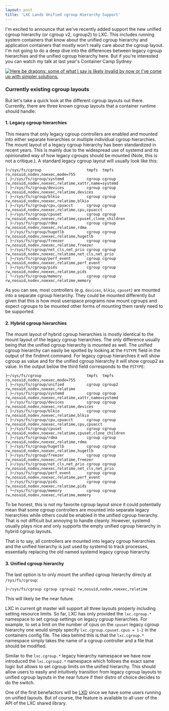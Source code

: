 ```yaml
---
layout: post
title: 'LXC Lands Unified cgroup Hierarchy Support'
---
```


I'm excited to announce that we've recently added support the new unified
cgroup hierarchy (or cgroup v2, cgroup2) to LXC. This includes running system
containers that know about the unified cgroup hierarchy and application
containers that mostly won't really care about the cgroup layout. I'm not going
to do a deep dive into the differences between legacy cgroup hierarchies and
the unified cgroup hierarchy here. But if you're interested you can watch my
talk at last year's Container Camp Sydney

[![**Here be dragons**: some of what I say is likely invalid by now or I've come
up with simpler solutions.](http://img.youtube.com/vi/P6Xnm0IhiSo/0.jpg)](https://www.youtube.com/watch?v=)

### Currently existing cgroup layouts

But let's take a quick look at the different cgroup layouts out there.
Currently, there are three known cgroup layouts that a container runtime should
handle:

#### 1. Legacy cgroup hierarchies

This means that only legacy cgroup controllers are enabled and mounted into
either separate hierarchies or multiple individual cgroup hierarchies. The
mount layout of a legacy cgroup hierarchy has been standardized in recent
years. This is mainly due to the widespread use of systemd and its opinionated
way of how legacy cgroups should be mounted (Note, this is not a critique.).
A standard legacy cgroup layout will usually look like this:

```
├─/sys/fs/cgroup                    tmpfs  tmpfs  ro,nosuid,nodev,noexec,mode=755
│ ├─/sys/fs/cgroup/systemd          cgroup cgroup rw,nosuid,nodev,noexec,relatime,xattr,name=systemd
│ ├─/sys/fs/cgroup/devices          cgroup cgroup rw,nosuid,nodev,noexec,relatime,devices
│ ├─/sys/fs/cgroup/blkio            cgroup cgroup rw,nosuid,nodev,noexec,relatime,blkio
│ ├─/sys/fs/cgroup/cpu,cpuacct      cgroup cgroup rw,nosuid,nodev,noexec,relatime,cpu,cpuacct
│ ├─/sys/fs/cgroup/cpuset           cgroup cgroup rw,nosuid,nodev,noexec,relatime,cpuset,clone_children
│ ├─/sys/fs/cgroup/rdma             cgroup cgroup rw,nosuid,nodev,noexec,relatime,rdma
│ ├─/sys/fs/cgroup/hugetlb          cgroup cgroup rw,nosuid,nodev,noexec,relatime,hugetlb
│ ├─/sys/fs/cgroup/freezer          cgroup cgroup rw,nosuid,nodev,noexec,relatime,freezer
│ ├─/sys/fs/cgroup/net_cls,net_prio cgroup cgroup rw,nosuid,nodev,noexec,relatime,net_cls,net_prio
│ ├─/sys/fs/cgroup/perf_event       cgroup cgroup rw,nosuid,nodev,noexec,relatime,perf_event
│ ├─/sys/fs/cgroup/pids             cgroup cgroup rw,nosuid,nodev,noexec,relatime,pids
│ └─/sys/fs/cgroup/memory           cgroup cgroup rw,nosuid,nodev,noexec,relatime,memory
```

As you can see, most controllers (e.g. `devices`, `blkio`, `cpuset`) are
mounted into a separate cgroup hierarchy. They could be mounted differently but
given that this is how most userspace programs now mount cgroups and expect
cgroups to be mounted other forms of mounting them rarely need to be supported.

#### 2. Hybrid cgroup hierarchies

The mount layout of hybrid cgroup hierarchies is mostly identical to the mount
layout of the legacy cgroup hierarchies. The only difference usually being that
the unified cgroup hierarchy is mounted as well. The unified cgroup hierarchy
can easily be spotted by looking at the `FSTYPE` field in the output of the
findmnt command. For legacy cgroup hierarchies it will show cgroup as value and
for the unified cgroup hierarchy it will show cgroup2 as value. In the output
below the third field corresponds to the `FSTYPE`:

```
├─/sys/fs/cgroup                    tmpfs  tmpfs  ro,nosuid,nodev,noexec,mode=755
│ ├─/sys/fs/cgroup/unified          cgroup cgroup2 rw,nosuid,nodev,noexec,relatime
│ ├─/sys/fs/cgroup/systemd          cgroup cgroup rw,nosuid,nodev,noexec,relatime,xattr,name=systemd
│ ├─/sys/fs/cgroup/devices          cgroup cgroup rw,nosuid,nodev,noexec,relatime,devices
│ ├─/sys/fs/cgroup/blkio            cgroup cgroup rw,nosuid,nodev,noexec,relatime,blkio
│ ├─/sys/fs/cgroup/cpu,cpuacct      cgroup cgroup rw,nosuid,nodev,noexec,relatime,cpu,cpuacct
│ ├─/sys/fs/cgroup/cpuset           cgroup cgroup rw,nosuid,nodev,noexec,relatime,cpuset,clone_children
│ ├─/sys/fs/cgroup/rdma             cgroup cgroup rw,nosuid,nodev,noexec,relatime,rdma
│ ├─/sys/fs/cgroup/hugetlb          cgroup cgroup rw,nosuid,nodev,noexec,relatime,hugetlb
│ ├─/sys/fs/cgroup/freezer          cgroup cgroup rw,nosuid,nodev,noexec,relatime,freezer
│ ├─/sys/fs/cgroup/net_cls,net_prio cgroup cgroup rw,nosuid,nodev,noexec,relatime,net_cls,net_prio
│ ├─/sys/fs/cgroup/perf_event       cgroup cgroup rw,nosuid,nodev,noexec,relatime,perf_event
│ ├─/sys/fs/cgroup/pids             cgroup cgroup rw,nosuid,nodev,noexec,relatime,pids
│ └─/sys/fs/cgroup/memory           cgroup cgroup rw,nosuid,nodev,noexec,relatime,memory
```

To be honest, this is not my favorite cgroup layout since it could potentially
mean that some cgroup controllers are mounted into separate legacy hierarchies
while others could be enabled in the unified cgroup hierarchy. That is not
difficult but annoying to handle cleanly. However, systemd usually plays nice
and only supports the empty unified cgroup hierarchy in hybrid cgroup layouts.

That is to say, all controllers are mounted into legacy cgroup hierarchies and
the unified hierarchy is just used by systemd to track processes, essentially
replacing the old named systemd legacy cgroup hierarchy.

#### 3. Unified cgroup hierarchy

The last option is to only mount the unified cgroup hierarchy direcly at
`/sys/fs/cgroup`:

```
├─/sys/fs/cgroup cgroup cgroup2 rw,nosuid,nodev,noexec,relatime
```

This will likely be the near future.

LXC in current git master will support all three layouts properly including
setting resource limits. So far, LXC has only provided the `lxc.cgroup.*`
namespace to set cgroup settings on legacy cgroup hierarchies. For example, to
set a limit on the number of cpus on the `cpuset` legacy cgroup hierarchy one
would simply specify `lxc.cgroup.cpuset.cpus = 1-2` in the containers config
file. The idea behind this is that the `lxc.cgroup.*` namespace simply takes
the name of a cgroup controller and a file that should be modified.

Similar to the `lxc.cgroup.*` legacy hierarchy namespace we have now introduced
the `lxc.cgroup2.*` namespace which follows the exact same logic but allows to
set cgroup limits on the unified hierarchy. This should allow users to easily
and intuitively transition from legacy cgroup layouts to unified cgroup layouts
in the near future if their distro of choice decides to do the switch.

One of the first benefactors will be [LXD](https://github.com/lxc/lxd) since we
have some users running on unified layouts. But of course, the feature is
available to all user of the API of the LXC shared library.
